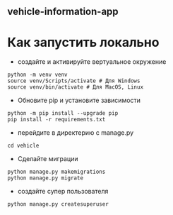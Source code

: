 ## vehicle-information-app
# Как запустить локально
- создайте и активируйте вертуальное окружение
```
python -m venv venv
source venv/Scripts/activate # Для Windows
source venv/bin/activate # Для MacOS, Linux
```
- Обновите pip и установите зависимости
```
python -m pip install --upgrade pip
pip install -r requirements.txt
```
- перейдите в директерию с manage.py 
```
cd vehicle
```
- Сделайте миграции
```
python manage.py makemigrations
python manage.py migrate
```
- создайте супер пользователя
```
python manage.py createsuperuser
```
